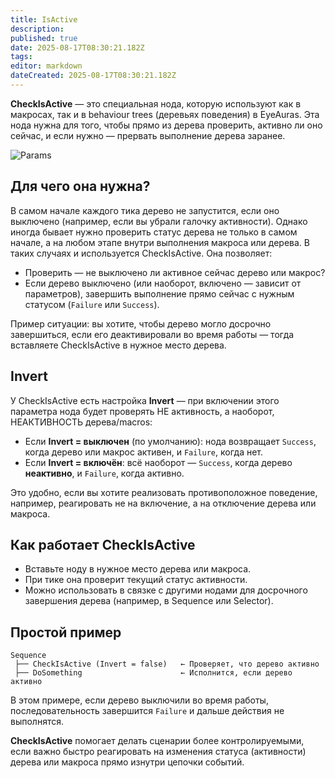 ```yaml
---
title: IsActive
description: 
published: true
date: 2025-08-17T08:30:21.182Z
tags: 
editor: markdown
dateCreated: 2025-08-17T08:30:21.182Z
---
```


**CheckIsActive** — это специальная нода, которую используют как в макросах, так и в behaviour trees (деревьях поведения) в EyeAuras. Эта нода нужна для того, чтобы прямо из дерева проверить, активно ли оно сейчас, и если нужно — прервать выполнение дерева заранее.

![Params](https://s3.eyeauras.net/media/2025/08/EyeAuras_QxRuxRhJEV.png)

## Для чего она нужна?

В самом начале каждого тика дерево не запустится, если оно выключено (например, если вы убрали галочку активности). Однако иногда бывает нужно проверить статус дерева не только в самом начале, а на любом этапе внутри выполнения макроса или дерева. В таких случаях и используется CheckIsActive. Она позволяет:

- Проверить — не выключено ли активное сейчас дерево или макрос?
- Если дерево выключено (или наоборот, включено — зависит от параметров), завершить выполнение прямо сейчас с нужным статусом (`Failure` или `Success`).

Пример ситуации: вы хотите, чтобы дерево могло досрочно завершиться, если его деактивировали во время работы — тогда вставляете CheckIsActive в нужное место дерева.

## Invert

У CheckIsActive есть настройка **Invert** — при включении этого параметра нода будет проверять НЕ активность, а наоборот, НЕАКТИВНОСТЬ дерева/macros:

- Если **Invert = выключен** (по умолчанию): нода возвращает `Success`, когда дерево или макрос активен, и `Failure`, когда нет.
- Если **Invert = включён**: всё наоборот — `Success`, когда дерево **неактивно**, и `Failure`, когда активно.

Это удобно, если вы хотите реализовать противоположное поведение, например, реагировать не на включение, а на отключение дерева или макроса.

## Как работает CheckIsActive
- Вставьте ноду в нужное место дерева или макроса.
- При тике она проверит текущий статус активности.
- Можно использовать в связке с другими нодами для досрочного завершения дерева (например, в Sequence или Selector).

## Простой пример
```
Sequence
 ├── CheckIsActive (Invert = false)   ← Проверяет, что дерево активно
 ├── DoSomething                      ← Исполнится, если дерево активно
```
В этом примере, если дерево выключили во время работы, последовательность завершится `Failure` и дальше действия не выполнятся.

**CheckIsActive** помогает делать сценарии более контролируемыми, если важно быстро реагировать на изменения статуса (активности) дерева или макроса прямо изнутри цепочки событий.